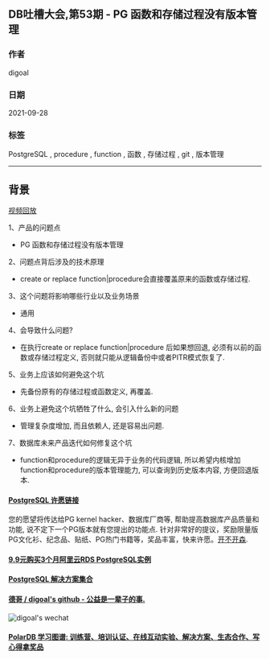 ## DB吐槽大会,第53期 - PG 函数和存储过程没有版本管理  
  
### 作者  
digoal  
  
### 日期  
2021-09-28  
  
### 标签  
PostgreSQL , procedure , function , 函数 , 存储过程 , git , 版本管理    
  
----  
  
## 背景  
[视频回放](https://www.bilibili.com/video/BV1hR4y1E7t4/)  
  
1、产品的问题点  
- PG 函数和存储过程没有版本管理  
  
2、问题点背后涉及的技术原理  
- create or replace function|procedure会直接覆盖原来的函数或存储过程.   
  
3、这个问题将影响哪些行业以及业务场景  
- 通用  
  
4、会导致什么问题?  
- 在执行create or replace function|procedure 后如果想回退, 必须有以前的函数或存储过程定义, 否则就只能从逻辑备份中或者PITR模式恢复了.   
  
5、业务上应该如何避免这个坑  
- 先备份原有的存储过程或函数定义, 再覆盖.   
  
6、业务上避免这个坑牺牲了什么, 会引入什么新的问题  
- 管理复杂度增加, 而且依赖人, 还是容易出问题.  
  
7、数据库未来产品迭代如何修复这个坑  
- function和procedure的逻辑无异于业务的代码逻辑, 所以希望内核增加function和procedure的版本管理能力, 可以查询到历史版本内容, 方便回退版本.    
     
  
#### [PostgreSQL 许愿链接](https://github.com/digoal/blog/issues/76 "269ac3d1c492e938c0191101c7238216")
您的愿望将传达给PG kernel hacker、数据库厂商等, 帮助提高数据库产品质量和功能, 说不定下一个PG版本就有您提出的功能点. 针对非常好的提议，奖励限量版PG文化衫、纪念品、贴纸、PG热门书籍等，奖品丰富，快来许愿。[开不开森](https://github.com/digoal/blog/issues/76 "269ac3d1c492e938c0191101c7238216").  
  
  
#### [9.9元购买3个月阿里云RDS PostgreSQL实例](https://www.aliyun.com/database/postgresqlactivity "57258f76c37864c6e6d23383d05714ea")
  
  
#### [PostgreSQL 解决方案集合](https://yq.aliyun.com/topic/118 "40cff096e9ed7122c512b35d8561d9c8")
  
  
#### [德哥 / digoal's github - 公益是一辈子的事.](https://github.com/digoal/blog/blob/master/README.md "22709685feb7cab07d30f30387f0a9ae")
  
  
![digoal's wechat](../pic/digoal_weixin.jpg "f7ad92eeba24523fd47a6e1a0e691b59")
  
  
#### [PolarDB 学习图谱: 训练营、培训认证、在线互动实验、解决方案、生态合作、写心得拿奖品](https://www.aliyun.com/database/openpolardb/activity "8642f60e04ed0c814bf9cb9677976bd4")
  
